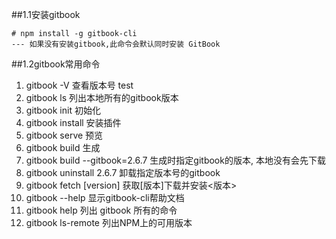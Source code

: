 ##1.1安装gitbook
````
# npm install -g gitbook-cli
--- 如果没有安装gitbook,此命令会默认同时安装 GitBook
````

##1.2gitbook常用命令
1. gitbook -V 查看版本号 test
2. gitbook ls 列出本地所有的gitbook版本
3. gitbook init 初始化
4. gitbook install 安装插件
5. gitbook serve 预览
6. gitbook build 生成
7. gitbook build --gitbook=2.6.7 生成时指定gitbook的版本, 本地没有会先下载
8. gitbook uninstall 2.6.7 卸载指定版本号的gitbook
9. gitbook fetch [version] 获取[版本]下载并安装<版本>
10. gitbook --help 显示gitbook-cli帮助文档
11. gitbook help 列出 gitbook 所有的命令
12. gitbook ls-remote 列出NPM上的可用版本

